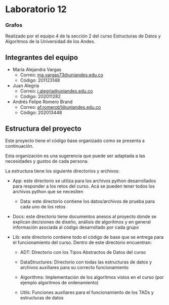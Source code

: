 # Laboratorio 12

### Grafos

Realizado por el equipo 4 de la sección 2 del curso 
Estructuras de Datos y Algoritmos de la Universidad de los Andes.

## Integrantes del equipo

- María Alejandra Vargas
  - Correo: ma.vargas73@uniandes.edu.co
  - Código: 201123148
- Juan Alegría
  - Correo: j.alegria@uniandes.edu.co
  - Código: 202011282
- Andrés Felipe Romero Brand
  - Correo: af.romerob1@uniandes.edu.co
  - Código: 202013448
  
## Estructura del proyecto

Este proyecto tiene el código base organizado como se presenta a continuación.

Esta organización es una sugerencia que puede ser adaptada a las necesidades y gustos de cada persona.

La estructura tiene los siguiente directorios y archivos:

- App: este directorio se utiliza para los archivos python desarrollados para responder a los retos del curso. Acá se pueden tener todos los archivos python que se necesiten

    - Data: este directorio contiene los datos/archivos de prueba para cada uno de los retos

- Docs: este directorio tiene documentos anexos al proyecto donde se explican decisiones de diseño, análisis de algoritmos y en general información asociada al código desarrollado por cada grupo

- Lib: este directorio contiene todo el código de base que se entrega para el funcionamiento del curso.  Dentro de este directorio encuentran:
    
    - ADT:  Directorio con los Tipos Abstractos de Datos del curso

    - DataStructures: Directorio con todas las estructuras de datos y archivos auxiliares para su     correcto funcionamiento

    - Algorithms: Implementación de los algoritmos vistos en el curso (por ejemplo algoritmos de ordenamiento)

    - Utils: Funciones auxiliares para el funcionamiento de los TADs y estructuras de datos
